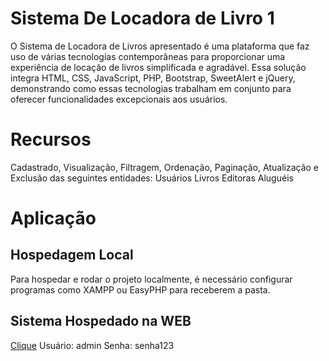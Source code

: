 # Sistema De Locadora de Livro 1
O Sistema de Locadora de Livros apresentado é uma plataforma que faz uso de várias tecnologias contemporâneas para proporcionar uma experiência de locação de livros simplificada e agradável. Essa solução integra HTML, CSS, JavaScript, PHP, Bootstrap, SweetAlert e jQuery, demonstrando como essas tecnologias trabalham em conjunto para oferecer funcionalidades excepcionais aos usuários.


# Recursos
Cadastrado, Visualização, Filtragem, Ordenação, Paginação, Atualização e Exclusão das seguintes entidades:
Usuários
Livros
Editoras
Aluguéis

# Aplicação
## Hospedagem Local
Para hospedar e rodar o projeto localmente, é necessário configurar programas como XAMPP ou EasyPHP para receberem a pasta.

## Sistema Hospedado na WEB
<a href="https://projetolocadora.000webhostapp.com/" target="_blank">Clique</a>
Usuário: admin
Senha: senha123

